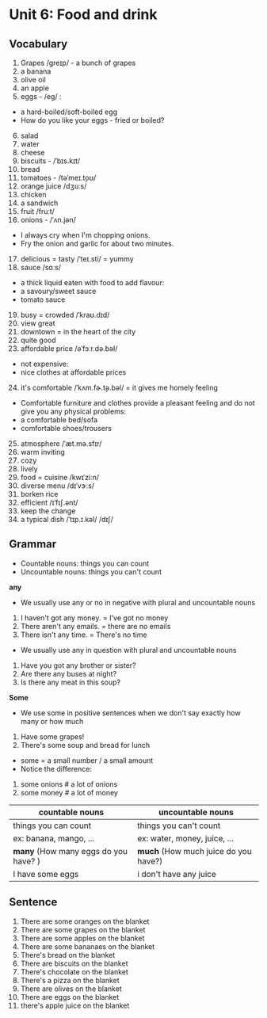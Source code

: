 # Unit 6: Food and drink

## Vocabulary

1. Grapes /ɡreɪp/ - a bunch of grapes
2. a banana
3. olive oil
4. an apple
5. eggs - /eɡ/ :

- a hard-boiled/soft-boiled egg
- How do you like your eggs - fried or boiled?

6. salad
7. water
8. cheese
9. biscuits - /ˈbɪs.kɪt/
10. bread
11. tomatoes - /təˈmeɪ.t̬oʊ/
12. orange juice /dʒuːs/
13. chicken
14. a sandwich
15. fruit /fruːt/
16. onions - /ˈʌn.jən/
- I always cry when I'm chopping onions.
- Fry the onion and garlic for about two minutes.

17. delicious = tasty /ˈteɪ.sti/ = yummy
18. sauce /sɑːs/ 
- a thick liquid eaten with food to add flavour:
- a savoury/sweet sauce
- tomato sauce

19. busy = crowded /ˈkraʊ.dɪd/
20. view great
21. downtown = in the heart of the city 
22. quite good
23. affordable price /əˈfɔːr.də.bəl/ 
- not expensive:
- nice clothes at affordable prices
24. it's comfortable /ˈkʌm.fɚ.t̬ə.bəl/ = it gives me homely feeling 
- Comfortable furniture and clothes provide a pleasant feeling and do not give you any physical problems:
- a comfortable bed/sofa
- comfortable shoes/trousers
25. atmosphere /ˈæt.mə.sfɪr/
26. warm inviting 
27. cozy
28. lively 
29. food = cuisine /kwɪˈziːn/
30. diverse menu /dɪˈvɝːs/
31. borken rice 
32. efficient /ɪˈfɪʃ.ənt/
33. keep the change 
34. a typical dish /ˈtɪp.ɪ.kəl/ /dɪʃ/

## Grammar

- Countable nouns: things you can count
- Uncountable nouns: things you can't count

**any**

- We usually use any or no in negative with plural and uncountable nouns

1. I haven't got any money. = I've got no money
2. There aren't any emails. = there are no emails
3. There isn't any time. = There's no time

- We usually use any in question with plural and uncountable nouns

1. Have you got any brother or sister?
2. Are there any buses at night?
3. Is there any meat in this soup?

**Some**

- We use some in positive sentences when we don't say exactly how many or how much

1. Have some grapes!
2. There's some soup and bread for lunch

- some = a small number / a small amount
- Notice the difference:

1. some onions # a lot of onions
2. some money # a lot of money

| countable nouns                        | uncountable nouns                      |
| -------------------------------------- | -------------------------------------- |
| things you can count                   | things you can't count                 |
| ex: banana, mango, ...                 | ex: water, money, juice, ...           |
| **many** (How many eggs do you have? ) | **much** (How much juice do you have?) |
| I have some eggs                       | i don't have any juice                 |

## Sentence

1. There are some oranges on the blanket
2. There are some grapes on the blanket
3. There are some apples on the blanket
4. There are some bananaes on the blanket
5. There's bread on the blanket
6. There are biscuits on the blanket
7. There's chocolate on the blanket
8. There's a pizza on the blanket
9. There are olives on the blanket
10. There are eggs on the blanket
11. there's apple juice on the blanket